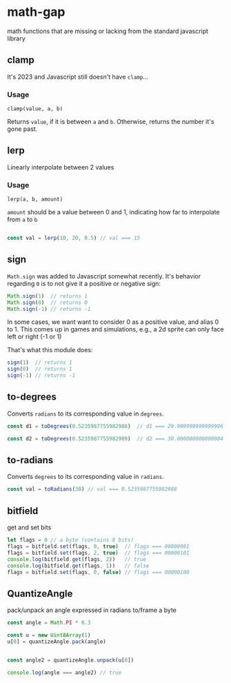 # math-gap
math functions that are missing or lacking from the standard javascript library

## clamp

It's 2023 and Javascript still doesn't have `clamp`...

### Usage

`clamp(value, a, b)`

Returns `value`, if it is between `a` and `b`. Otherwise, returns the number
it's gone past.


## lerp

Linearly interpolate between 2 values

### Usage

`lerp(a, b, amount)`

`amount` should be a value between 0 and 1, indicating how far to interpolate from `a` to `b`

```javascript

const val = lerp(10, 20, 0.5) // val === 15
```


## sign

`Math.sign` was added to Javascript somewhat recently. It's behavior regarding `0` is to not give it 
a positive or negative sign:

```javascript
Math.sign(1)  // returns 1
Math.sign(0)  // returns 0
Math.sign(-1) // returns -1
```

In some cases, we want want to consider 0 as a positive value, and alias 0 to 1.
This comes up in games and simulations, e.g., a 2d sprite can only face left or right (-1 or 1)

That's what this module does:
```javascript
sign(1)  // returns 1
sign(0)  // returns 1
sign(-1) // returns -1
```


## to-degrees

Converts `radians` to its corresponding value in `degrees`.

```javascript
const d1 = toDegrees(0.5235987755982988)  // d1 === 29.999999999999996

const d2 = toDegrees(0.5235987755982989)  // d2 === 30.000000000000004
````


## to-radians

Converts `degrees` to its corresponding value in `radians`.

```javascript
const val = toRadians(30) // val === 0.5235987755982988
````


## bitfield

get and set bits

```javascript
let flags = 0 // a byte (contains 8 bits)
flags = bitfield.set(flags, 0, true)  // flags === 00000001
flags = bitfield.set(flags, 2, true)  // flags === 00000101
console.log(bitfield.get(flags, 2))   // true
console.log(bitfield.get(flags, 1))   // false
flags = bitfield.set(flags, 0, false) // flags === 00000100
````


## QuantizeAngle
pack/unpack an angle expressed in radians to/frame a byte

```javascript
const angle = Math.PI * 0.3

const u = new Uint8Array(1)
u[0] = quantizeAngle.pack(angle)


const angle2 = quantizeAngle.unpack(u[0])

console.log(angle === angle2) // true
```
